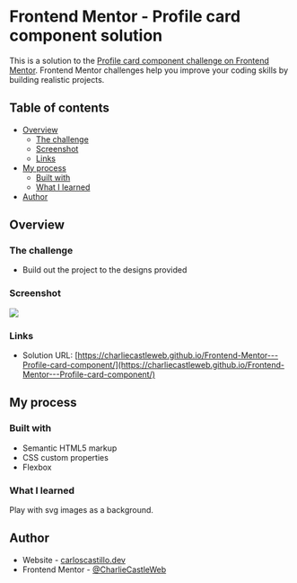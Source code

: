 # Frontend Mentor - Profile card component solution

This is a solution to the [Profile card component challenge on Frontend Mentor](https://www.frontendmentor.io/challenges/profile-card-component-cfArpWshJ). Frontend Mentor challenges help you improve your coding skills by building realistic projects. 

## Table of contents

- [Overview](#overview)
  - [The challenge](#the-challenge)
  - [Screenshot](#screenshot)
  - [Links](#links)
- [My process](#my-process)
  - [Built with](#built-with)
  - [What I learned](#what-i-learned)
- [Author](#author)

## Overview

### The challenge

- Build out the project to the designs provided

### Screenshot

![](./images/Screenshot.png.jpg)

### Links

- Solution URL: [https://charliecastleweb.github.io/Frontend-Mentor---Profile-card-component/](https://charliecastleweb.github.io/Frontend-Mentor---Profile-card-component/)

## My process

### Built with

- Semantic HTML5 markup
- CSS custom properties
- Flexbox

### What I learned

Play with svg images as a background.

## Author

- Website - [carloscastillo.dev](https://carloscastillo.dev/)
- Frontend Mentor - [@CharlieCastleWeb](https://www.frontendmentor.io/profile/CharlieCastleWeb)
